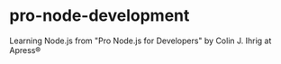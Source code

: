 pro-node-development
=====================
Learning Node.js from "Pro Node.js for Developers" by Colin J. Ihrig at Apress®
